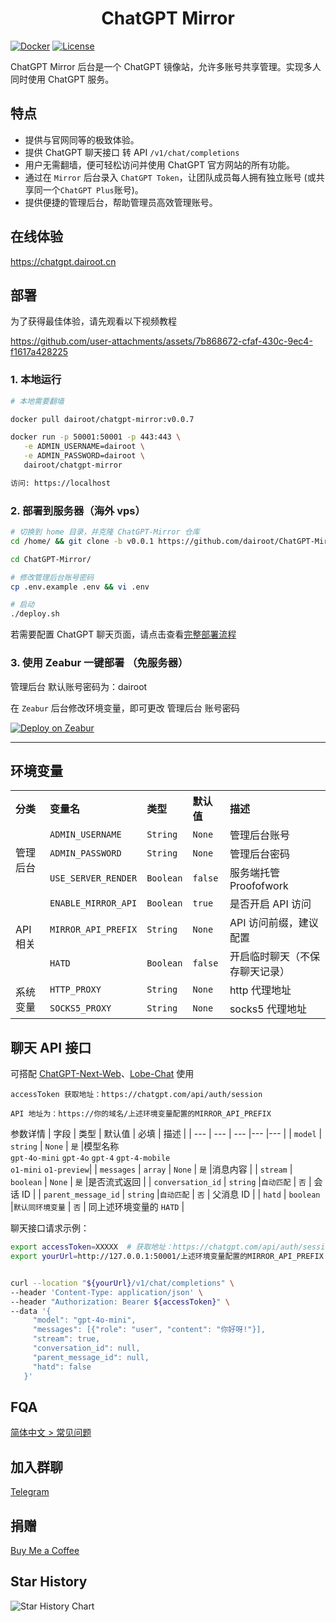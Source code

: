 <h1 align="center">ChatGPT Mirror</h1>

[![Docker](https://img.shields.io/docker/pulls/dairoot/chatgpt-mirror?label=ChatGPT-Mirror&logo=docker)](https://hub.docker.com/r/dairoot/chatgpt-mirror)
[![License](https://img.shields.io/github/license/dairoot/ChatGPT-Mirror)](https://github.com/dairoot/ChatGPT-Mirror/blob/main/LICENSE)

ChatGPT Mirror 后台是一个 ChatGPT 镜像站，允许多账号共享管理。实现多人同时使用 ChatGPT 服务。

## 特点

- 提供与官网同等的极致体验。
- 提供 ChatGPT 聊天接口 转 API `/v1/chat/completions`
- 用户无需翻墙，便可轻松访问并使用 ChatGPT 官方网站的所有功能。
- 通过在 `Mirror` 后台录入 `ChatGPT Token`，让团队成员每人拥有独立账号 (或共享同一个`ChatGPT Plus`账号)。
- 提供便捷的管理后台，帮助管理员高效管理账号。

## 在线体验

https://chatgpt.dairoot.cn


## 部署

为了获得最佳体验，请先观看以下视频教程

https://github.com/user-attachments/assets/7b868672-cfaf-430c-9ec4-f1617a428225

<!--
<a href="https://www.bilibili.com/video/BV1fD421M7xP/" target="_blank">
  <img src="./docs/img/cover.jpeg"  alt="使用方法">
</a>
-->

### 1. 本地运行


```bash
# 本地需要翻墙

docker pull dairoot/chatgpt-mirror:v0.0.7

docker run -p 50001:50001 -p 443:443 \
   -e ADMIN_USERNAME=dairoot \
   -e ADMIN_PASSWORD=dairoot \
   dairoot/chatgpt-mirror

访问: https://localhost
```

### 2. 部署到服务器（海外 vps）

```bash
# 切换到 home 目录，并克隆 ChatGPT-Mirror 仓库
cd /home/ && git clone -b v0.0.1 https://github.com/dairoot/ChatGPT-Mirror.git

cd ChatGPT-Mirror/

# 修改管理后台账号密码
cp .env.example .env && vi .env

# 启动
./deploy.sh
```

若需要配置 ChatGPT 聊天页面，请点击查看[完整部署流程](./docs/deploy.md)

### 3. 使用 Zeabur 一键部署 （免服务器）

管理后台 默认账号密码为：dairoot

在 `Zeabur` 后台修改环境变量，即可更改 管理后台 账号密码

[![Deploy on Zeabur](https://zeabur.com/button.svg)](https://zeabur.com/templates/ZEUVRY?referralCode=dairoot)

---

## 环境变量

<table>
  <tr align="left">
    <th>分类</th>
    <th>变量名</th>
    <th>类型</th>
    <th>默认值</th>
    <th>描述</th>
  </tr>
  <tr align="left">
    <td rowspan="3">管理后台</td>
    <td><code>ADMIN_USERNAME</code></td>
    <td><code>String</code></td>
    <td><code>None</code></td>
    <td>管理后台账号</td>
  </tr>
  <tr align="left">
    <td><code>ADMIN_PASSWORD</code></td>
    <td><code>String</code></td>
    <td><code>None</code></td>
    <td>管理后台密码</td>
  </tr>
    <tr align="left">
    <td><code>USE_SERVER_RENDER</code></td>
    <td><code>Boolean</code></td>
    <td><code>false</code></td>
    <td>服务端托管 Proofofwork</td>
  </tr>
  <tr align="left">
    <td rowspan="3">API 相关</td>
    <td><code>ENABLE_MIRROR_API</code></td>
    <td><code>Boolean</code></td>
    <td><code>true</code></td>
    <td>是否开启 API 访问</td>
  </tr>
  <tr align="left">
    <td><code>MIRROR_API_PREFIX</code></td>
    <td><code>String</code></td>
    <td><code>None</code></td>
    <td>API 访问前缀，建议配置</td>
  </tr>
  <tr align="left">
    <td><code>HATD</code></td>
    <td><code>Boolean</code></td>
    <td><code>false</code></td>
    <td>开启临时聊天（不保存聊天记录）</td>
  </tr>
   <tr align="left">
    <td rowspan="3">系统变量</td>
    <td><code>HTTP_PROXY</code></td>
    <td><code>String</code></td>
    <td><code>None</code></td>
    <td>http 代理地址</td>
  </tr>
  <tr align="left">
    <td><code>SOCKS5_PROXY</code></td>
    <td><code>String</code></td>
    <td><code>None</code></td>
    <td>socks5 代理地址</td>
  </tr>
</table>

## 聊天 API 接口

可搭配 [ChatGPT-Next-Web](https://app.nextchat.dev)、[Lobe-Chat](https://github.com/lobehub/lobe-chat) 使用

```
accessToken 获取地址：https://chatgpt.com/api/auth/session

API 地址为：https://你的域名/上述环境变量配置的MIRROR_API_PREFIX
```

参数详情
| 字段 | 类型 | 默认值 | 必填 | 描述 |
| --- | --- | --- |--- |--- |
| `model` | `string` | `None` | `是` |模型名称 <br> `gpt-4o-mini` `gpt-4o` `gpt-4` `gpt-4-mobile` <br> `o1-mini` `o1-preview`|
| `messages` | `array` | `None` | `是` |消息内容 |
| `stream` | `boolean` | `None` | `是` |是否流式返回 |
| `conversation_id` | `string` |`自动匹配` | `否` | 会话 ID |
| `parent_message_id` | `string` |`自动匹配` | `否` | 父消息 ID |
| `hatd` | `boolean` |`默认同环境变量` | `否` | 同上述环境变量的 `HATD` |

聊天接口请求示例：

```bash
export accessToken=XXXXX  # 获取地址：https://chatgpt.com/api/auth/session
export yourUrl=http://127.0.0.1:50001/上述环境变量配置的MIRROR_API_PREFIX


curl --location "${yourUrl}/v1/chat/completions" \
--header 'Content-Type: application/json' \
--header "Authorization: Bearer ${accessToken}" \
--data '{
     "model": "gpt-4o-mini",
     "messages": [{"role": "user", "content": "你好呀!"}],
     "stream": true,
     "conversation_id": null,
     "parent_message_id": null,
     "hatd": false
   }'
```

## FQA

[简体中文 > 常见问题](./docs/faq-cn.md)

## 加入群聊

[Telegram](https://t.me/+34aYksZdq5ZhMzhl)

## 捐赠

[Buy Me a Coffee](./docs/donation.md)

## Star History

![Star History Chart](https://api.star-history.com/svg?repos=dairoot/ChatGPT-Mirror&type=Timeline)
